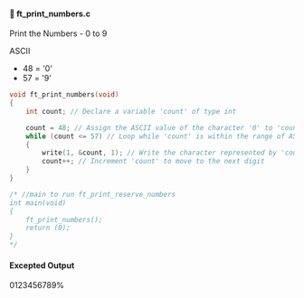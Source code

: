 #### :hammer: ft_print_numbers.c

Print the Numbers - 0 to 9

ASCII <br>
- 48 = '0' <br>
- 57 = '9'
```c
void ft_print_numbers(void)
{
    int count; // Declare a variable 'count' of type int

    count = 48; // Assign the ASCII value of the character '0' to 'count'
    while (count <= 57) // Loop while 'count' is within the range of ASCII values for digits '0' to '9'
    {
        write(1, &count, 1); // Write the character represented by 'count' to the standard output
        count++; // Increment 'count' to move to the next digit
    }
}

/* //main to run ft_print_reserve_numbers
int main(void)
{
	ft_print_numbers();
	return (0);
}
*/
```
#### Excepted Output <br>
0123456789%
